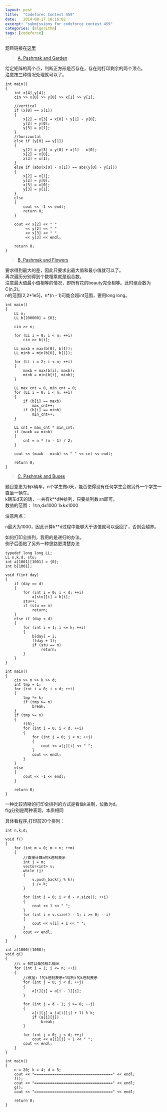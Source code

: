 ```yaml
---
layout: post
title:  "Codeforec Contest 459"
date:   2014-08-17 18:16:02
excerpt: "submissions for codeforce contest 459"
categories: [algorithm]
tags: [codeforce]
---
```


题目链接在[这里](http://codeforces.com/contest/459)

<!--more-->

> [A. Pashmak and Garden](http://codeforces.com/contest/459/problem/A)  

给定矩阵的两个点，判断正方形是否存在，存在则打印剩余的两个顶点。   
注意按三种情况处理就可以了。


```
int main()
{
    int x[4],y[4];
    cin >> x[0] >> y[0] >> x[1] >> y[1];

    //vertical
    if (x[0] == x[1])
    {
        x[2] = x[3] = x[0] + y[1] - y[0];
        y[2] = y[0];
        y[3] = y[1];
    }
    //horizontal
    else if (y[0] == y[1])
    {
        y[2] = y[3] = y[0] + x[1] - x[0];
        x[2] = x[0];
        x[3] = x[1];
    }
    else if (abs(x[0] - x[1]) == abs(y[0] - y[1]))
    {
        x[2] = x[1];
        y[2] = y[0];
        x[3] = x[0];
        y[3] = y[1];
    }
    else
    {
        cout << -1 << endl;
        return 0;
    }

    cout << x[2] << " "
         << y[2] << " "
         << x[3] << " "
         << y[3] << endl;

    return 0;
}

```

> [B. Pashmak and Flowers](http://codeforces.com/contest/459/problem/B)

要求得到最大的差，因此只要求出最大值和最小值就可以了。   
再次遍历分别得到个数相乘就是组合数。  
注意最大值最小值相等的情况，即所有花的beauty完全相等。此时组合数为C(n,2)。  
n的范围[2,2\*1e5]，n\*(n - 1)可能会超int范围，要用long long。


```
int main()
{
    LL n;
    LL b[200000] = {0};

    cin >> n;

    for (LL i = 0; i < n; ++i)
        cin >> b[i];

    LL maxb = max(b[0], b[1]);
    LL minb = min(b[0], b[1]);

    for (LL i = 2; i < n; ++i)
    {
        maxb = max(b[i], maxb);
        minb = min(b[i], minb);
    }

    LL max_cnt = 0, min_cnt = 0;
    for (LL i = 0; i < n; ++i)
    {
        if (b[i] == maxb)
            max_cnt++;
        if (b[i] == minb)
            min_cnt++;
    }

    LL cnt = max_cnt * min_cnt;
    if (maxb == minb)
    {
        cnt = n * (n - 1) / 2;
    }

    cout << (maxb - minb) << " " << cnt << endl;

    return 0;
}
```


> [C. Pashmak and Buses](http://codeforces.com/contest/459/problem/C)  

题目意思为有k辆车，n个学生做d天，能否使得没有任何学生会跟另外一个学生一直坐一辆车。  
k辆车d天的话，一共有k**d种排列，只要排列数&le;n即可。  
数值的范围： 1&ge;n,d&le;1000   1&ge;k&le;1000   

注意两点：  


n最大为1000，因此计算k**d过程中能够大于该值就可以返回了，否则会越界。  

 如何打印全排列，我用的是递归的办法。  
 例子后面贴了另外一种思路更清楚办法


```
typedef long long LL;
LL n,k,d, stu;
int a[1001][1001] = {0};
int b[1001];

void f(int day)
{
    if (day == d)
    {
        for (int i = 0; i < d; ++i)
            a[stu][i] = b[i];
        stu++;
        if (stu == n)
            return;
    }
    else if (day < d)
    {
        for (int i = 1; i <= k; ++i)
        {
            b[day] = i;
            f(day + 1);
            if (stu == n)
                return;
        }
    }
}

int main()
{
    cin >> n >> k >> d;
    int tmp = 1;
    for (int i = 0; i < d; ++i)
    {
        tmp *= k;
        if (tmp >= n)
            break;
    }
    if (tmp >= n)
    {
        f(0);
        for (int i = 0; i < d; ++i)
        {
            for (int j = 0; j < n; ++j)
            {
                cout << a[j][i] << " ";
            }
            cout << endl;
        }
    }
    else
    {
        cout << -1 << endl;
    }

    return 0;
}
```

一种比较清晰的打印全排列的方式是看做k进制，位数为d。   
f/g分别是两种表现，本质相同

具体看程序,打印前20个排列：

```
int n,k,d;

void f()
{
    for (int m = 0; m < n; ++m)
    {
        //直接计算m的k进制表示
        int j = m;
        vector<int> v;
        while (j)
        {
            v.push_back(j % k);
            j /= k;
        }

        for (int i = 0; i < d - v.size(); ++i)
        {
            cout << 1 << " ";
        }
        for (int i = v.size() - 1; i >= 0; --i)
        {
            cout << v[i] + 1 << " ";
        }
        cout << endl;
    }
}

int a[1000][1000];
void g()
{
    //i = 0可以单独稍后输出
    for (int i = 1; i <= n; ++i)
    {
        //根据i-1的k进制表示+1得到i的k进制表示
        for (int j = 0; j < d; ++j)
        {
            a[i][j] = a[i - 1][j];
        }

        for (int j = d - 1; j >= 0; --j)
        {
            a[i][j] = (a[i][j] + 1) % k;
            if (a[i][j])
                break;
        }

        for (int j = 0; j < d; ++j)
            cout << a[i][j] + 1 << " ";
        cout << endl;
    }
}

int main()
{
    n = 20; k = 4; d = 5;
    cout << "===================================" << endl;
    f();
    cout << "===================================" << endl;
    g();
    cout << "===================================" << endl;

    return 0;
}
```


